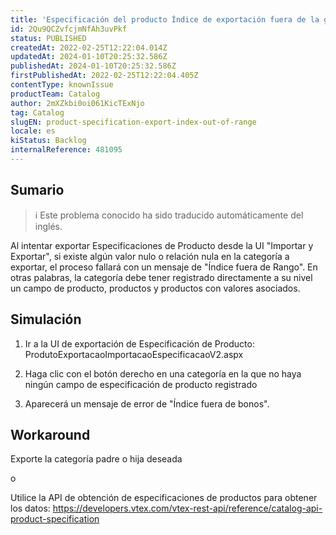 ```yaml
---
title: 'Especificación del producto Índice de exportación fuera de la gama'
id: 2Qu9QCZvfcjmNfAh3uvPkf
status: PUBLISHED
createdAt: 2022-02-25T12:22:04.014Z
updatedAt: 2024-01-10T20:25:32.586Z
publishedAt: 2024-01-10T20:25:32.586Z
firstPublishedAt: 2022-02-25T12:22:04.405Z
contentType: knownIssue
productTeam: Catalog
author: 2mXZkbi0oi061KicTExNjo
tag: Catalog
slugEN: product-specification-export-index-out-of-range
locale: es
kiStatus: Backlog
internalReference: 481095
---
```


## Sumario

>ℹ️ Este problema conocido ha sido traducido automáticamente del inglés.


Al intentar exportar Especificaciones de Producto desde la UI "Importar y Exportar", si existe algún valor nulo o relación nula en la categoría a exportar, el proceso fallará con un mensaje de "Índice fuera de Rango". En otras palabras, la categoría debe tener registrado directamente a su nivel un campo de producto, productos y productos con valores asociados.



##

## Simulación


1) Ir a la UI de exportación de Especificación de Producto: ProdutoExportacaoImportacaoEspecificacaoV2.aspx

2) Haga clic con el botón derecho en una categoría en la que no haya ningún campo de especificación de producto registrado

3) Aparecerá un mensaje de error de "Índice fuera de bonos".






## Workaround


Exporte la categoría padre o hija deseada

o

Utilice la API de obtención de especificaciones de productos para obtener los datos: https://developers.vtex.com/vtex-rest-api/reference/catalog-api-product-specification

